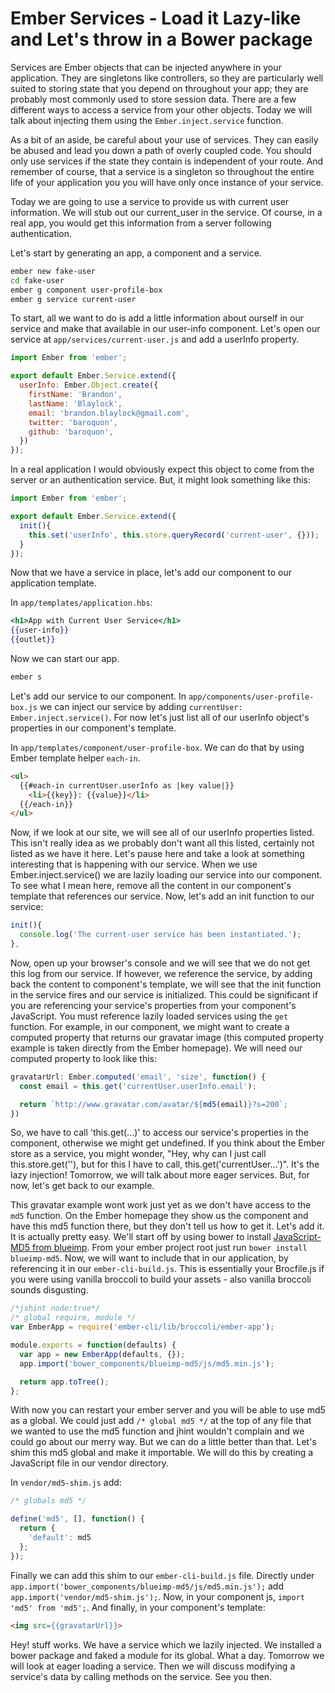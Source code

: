 # Ember Services - Load it Lazy-like and Let's throw in a Bower package

Services are Ember objects that can be injected anywhere in your application. They are singletons like controllers, so they are particularly well suited to storing state that you depend on throughout your app; they are probably most commonly used to store session data. There are a few different ways to access a service from your other objects. Today we will talk about injecting them using the `Ember.inject.service` function.

As a bit of an aside, be careful about your use of services. They can easily be abused and lead you down a path of overly coupled code. You should only use services if the state they contain is independent of your route. And remember of course, that a service is a singleton so throughout the entire life of your application you you will have only once instance of your service.

Today we are going to use a service to provide us with current user information. We will stub out our current_user in the service. Of course, in a real app, you would get this information from a server following authentication.

Let's start by generating an app, a component and a service.

```sh
ember new fake-user
cd fake-user
ember g component user-profile-box
ember g service current-user
```

To start, all we want to do is add a little information about ourself in our service and make that available in our user-info component. Let's open our service at `app/services/current-user.js` and add a userInfo property.  

```JavaScript
import Ember from 'ember';

export default Ember.Service.extend({
  userInfo: Ember.Object.create({
    firstName: 'Brandon',
    lastName: 'Blaylock',
    email: 'brandon.blaylock@gmail.com',
    twitter: 'baroquon',
    github: 'baroquon',
  })
});
```

In a real application I would obviously expect this object to come from the server or an authentication service. But, it might look something like this:

```JavaScript
import Ember from 'ember';

export default Ember.Service.extend({
  init(){
    this.set('userInfo', this.store.queryRecord('current-user', {}));
  }
});
```

Now that we have a service in place, let's add our component to our application template.

In `app/templates/application.hbs`:

```hbs
<h1>App with Current User Service</h1>
{{user-info}}
{{outlet}}
```

Now we can start our app.

```sh
ember s
```

Let's add our service to our component. In `app/components/user-profile-box.js` we can inject our service by adding `currentUser: Ember.inject.service()`. For now let's just list all of our userInfo object's properties in our component's template.

In `app/templates/component/user-profile-box`. We can do that by using Ember template helper `each-in`.

```html
<ul>
  {{#each-in currentUser.userInfo as |key value|}}
    <li>{{key}}: {{value}}</li>
  {{/each-in}}
</ul>
```

Now, if we look at our site, we will see all of our userInfo properties listed. This isn't really idea as we probably don't want all this listed, certainly not listed as we have it here. Let's pause here and take a look at something interesting that is happening with our service. When we use Ember.inject.service() we are lazily loading our service into our component. To see what I mean here, remove all the content in our component's template that references our service. Now, let's add an init function to our service:

```JavaScript
init(){
  console.log('The current-user service has been instantiated.');
},
```

Now, open up your browser's console and we will see that we do not get this log from our service. If however, we reference the service, by adding back the content to component's template, we will see that the init function in the service fires and our service is initialized. This could be significant if you are referencing your service's properties from your component's JavaScript. You must reference lazily loaded services using the `get` function. For example, in our component, we might want to create a computed property that returns our gravatar image (this computed property example is taken directly from the Ember homepage). We will need our computed property to look like this:

```JavaScript
gravatarUrl: Ember.computed('email', 'size', function() {
  const email = this.get('currentUser.userInfo.email');

  return `http://www.gravatar.com/avatar/${md5(email)}?s=200`;
})
```

So, we have to call 'this.get(...)' to access our service's properties in the component, otherwise we might get undefined. If you think about the Ember store as a service, you might wonder, "Hey, why can I just call this.store.get(''), but for this I have to call, this.get('currentUser...')". It's the lazy injection! Tomorrow, we will talk about more eager services. But, for now, let's get back to our example.

This gravatar example wont work just yet as we don't have access to the `md5` function. On the Ember homepage they show us the component and have this md5 function there, but they don't tell us how to get it. Let's add it. It is actually pretty easy. We'll start off by using bower to install [JavaScript-MD5 from blueimp](https://github.com/blueimp/JavaScript-MD5). From your ember project root just run `bower install blueimp-md5`. Now, we will want to include that in our application, by referencing it in our `ember-cli-build.js`. This is essentially your Brocfile.js if you were using vanilla broccoli to build your assets - also vanilla broccoli sounds disgusting.

```JavaScript
/*jshint node:true*/
/* global require, module */
var EmberApp = require('ember-cli/lib/broccoli/ember-app');

module.exports = function(defaults) {
  var app = new EmberApp(defaults, {});
  app.import('bower_components/blueimp-md5/js/md5.min.js');

  return app.toTree();
};
```

With now you can restart your ember server and you will be able to use md5 as a global. We could just add `/* global md5 */` at the top of any file that we wanted to use the md5 function and jhint wouldn't complain and we could go about our merry way. But we can do a little better than that. Let's shim this md5 global and make it importable. We will do this by creating a JavaScript file in our vendor directory.

In `vendor/md5-shim.js` add:

```JavaScript
/* globals md5 */

define('md5', [], function() {
  return {
    'default': md5
  };
});
```

Finally we can add this shim to our `ember-cli-build.js` file. Directly under `app.import('bower_components/blueimp-md5/js/md5.min.js');` add `app.import('vendor/md5-shim.js');`. Now, in your component js, `import 'md5' from 'md5';`. And finally, in your component's template:

```html
<img src={{gravatarUrl}}>
```

Hey! stuff works. We have a service which we lazily injected. We installed a bower package and faked a module for its global. What a day. Tomorrow we will look at eager loading a service. Then we will discuss modifying a service's data by calling methods on the service. See you then.
